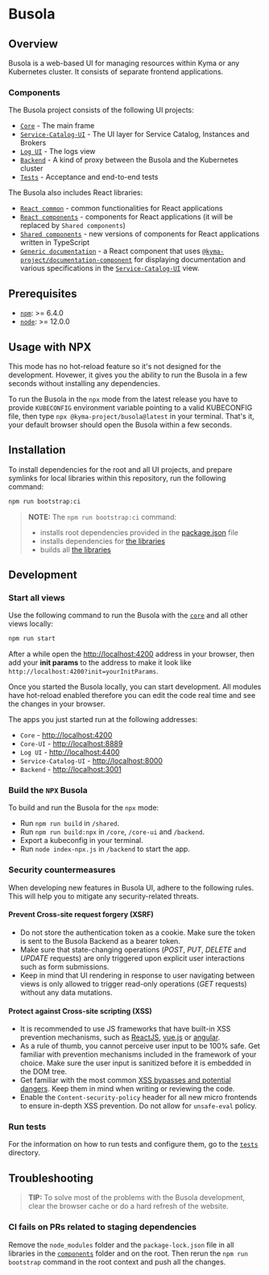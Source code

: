 # Busola

## Overview

Busola is a web-based UI for managing resources within Kyma or any Kubernetes cluster. It consists of separate frontend applications.

### Components

The Busola project consists of the following UI projects:

- [`Core`](./core) - The main frame
- [`Service-Catalog-UI`](./service-catalog-ui) - The UI layer for Service Catalog, Instances and Brokers
- [`Log UI`](./logging) - The logs view
- [`Backend`](./backend) - A kind of proxy between the Busola and the Kubernetes cluster
- [`Tests`](./tests) - Acceptance and end-to-end tests

The Busola also includes React libraries:

- [`React common`](./common) - common functionalities for React applications
- [`React components`](./components/react) - components for React applications (it will be replaced by `Shared components`)
- [`Shared components`](./components/shared) - new versions of components for React applications written in TypeScript
- [`Generic documentation`](./components/generic-documentation) - a React component that uses [`@kyma-project/documentation-component`](https://github.com/kyma-incubator/documentation-component) for displaying documentation and various specifications in the [`Service-Catalog-UI`](./service-catalog-ui) view.

## Prerequisites

- [`npm`](https://www.npmjs.com/): >= 6.4.0
- [`node`](https://nodejs.org/en/): >= 12.0.0

## Usage with NPX

This mode has no hot-reload feature so it's not designed for the development. Hovewer, it gives you the ability to run the Busola in a few seconds without installing any dependencies.

To run the Busola in the `npx` mode from the latest release you have to provide `KUBECONFIG` environment variable pointing to a valid KUBECONFIG file, then type `npx @kyma-project/busola@latest` in your terminal. That's it, your default browser should open the Busola within a few seconds.

## Installation

To install dependencies for the root and all UI projects, and prepare symlinks for local libraries within this repository, run the following command:

```bash
npm run bootstrap:ci
```

> **NOTE:** The `npm run bootstrap:ci` command:
>
> - installs root dependencies provided in the [package.json](./package.json) file
> - installs dependencies for [the libraries](#components)
> - builds all [the libraries](#components)

## Development

### Start all views

Use the following command to run the Busola with the [`core`](./core) and all other views locally:

```bash
npm run start
```

After a while open the [http://localhost:4200](http://localhost:4200) address in your browser, then add your **init params** to the address to make it look like `http://localhost:4200?init=yourInitParams`.

Once you started the Busola locally, you can start development. All modules have hot-reload enabled therefore you can edit the code real time and see the changes in your browser.

The apps you just started run at the following addresses:

- `Core` - [http://localhost:4200](http://localhost:4200)
- `Core-UI` - [http://localhost:8889](http://localhost:8889)
- `Log UI` - [http://localhost:4400](http://localhost:4400)
- `Service-Catalog-UI` - [http://localhost:8000](http://localhost:8000)
- `Backend` - [http://localhost:3001](http://localhost:3001)

### Build the `NPX` Busola

To build and run the Busola for the `npx` mode:

- Run `npm run build` in `/shared`.
- Run `npm run build:npx` in `/core`, `/core-ui` and `/backend`.
- Export a kubeconfig in your terminal.
- Run `node index-npx.js` in `/backend` to start the app.

### Security countermeasures

When developing new features in Busola UI, adhere to the following rules. This will help you to mitigate any security-related threats.

#### Prevent Cross-site request forgery (XSRF)

- Do not store the authentication token as a cookie. Make sure the token is sent to the Busola Backend as a bearer token.
- Make sure that state-changing operations (_POST_, _PUT_, _DELETE_ and _UPDATE_ requests) are only triggered upon explicit user interactions such as form submissions.
- Keep in mind that UI rendering in response to user navigating between views is only allowed to trigger read-only operations (_GET_ requests) without any data mutations.

#### Protect against Cross-site scripting (XSS)

- It is recommended to use JS frameworks that have built-in XSS prevention mechanisms, such as [ReactJS](https://reactjs.org/docs/introducing-jsx.html#jsx-prevents-injection-attacks), [vue.js](https://vuejs.org/v2/guide/security.html#What-Vue-Does-to-Protect-You) or [angular](https://angular.io/guide/security#angulars-cross-site-scripting-security-model).
- As a rule of thumb, you cannot perceive user input to be 100% safe. Get familiar with prevention mechanisms included in the framework of your choice. Make sure the user input is sanitized before it is embedded in the DOM tree.
- Get familiar with the most common [XSS bypasses and potential dangers](https://stackoverflow.com/questions/33644499/what-does-it-mean-when-they-say-react-is-xss-protected). Keep them in mind when writing or reviewing the code.
- Enable the `Content-security-policy` header for all new micro frontends to ensure in-depth XSS prevention. Do not allow for `unsafe-eval` policy.

### Run tests

For the information on how to run tests and configure them, go to the [`tests`](tests) directory.

## Troubleshooting

> **TIP:** To solve most of the problems with the Busola development, clear the browser cache or do a hard refresh of the website.

### CI fails on PRs related to staging dependencies

Remove the `node_modules` folder and the `package-lock.json` file in all libraries in the [`components`](./components) folder and on the root. Then rerun the `npm run bootstrap` command in the root context and push all the changes.
